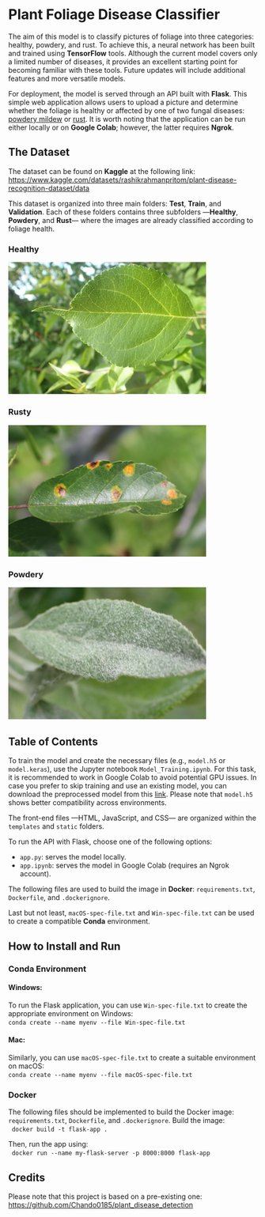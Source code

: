 # Plant Foliage Disease Classifier

<p>
The aim of this model is to classify pictures of foliage into three categories: healthy, powdery, and rust.  
To achieve this, a neural network has been built and trained using <b>TensorFlow</b> tools. Although the current model covers only a limited number of diseases, it provides an excellent starting point for becoming familiar with these tools. Future updates will include additional features and more versatile models.
</p>
<p>
For deployment, the model is served through an API built with <b>Flask</b>. This simple web application allows users to upload a picture and determine whether the foliage is healthy or affected by one of two fungal diseases: 
<a href="https://en.wikipedia.org/wiki/Powdery_mildew">powdery mildew</a> or <a href="https://en.wikipedia.org/wiki/Rust_(fungus)">rust</a>. It is worth noting that the application can be run either locally or on <b>Google Colab</b>; however, the latter requires <b>Ngrok</b>. 
</p>

## The Dataset

<p>
The dataset can be found on <b>Kaggle</b> at the following link:<br>
<a href="https://www.kaggle.com/datasets/rashikrahmanpritom/plant-disease-recognition-dataset/data">
https://www.kaggle.com/datasets/rashikrahmanpritom/plant-disease-recognition-dataset/data
</a>
</p>
<p>
This dataset is organized into three main folders: <strong>Test</strong>, <strong>Train</strong>, and <strong>Validation</strong>. Each of these folders contains three subfolders —<strong>Healthy</strong>, <strong>Powdery</strong>, and <strong>Rust</strong>— where the images are already classified according to foliage health.
</p>

### Healthy

<img src="images/8dfae9d78cc32089.jpg" alt="drawing" width="400"/>

### Rusty

<img src="images/92f22e07d63e6c8c.jpg" alt="drawing" width="400"/>

### Powdery

<img src="images/9f802f3f8a603cb5.jpg" alt="drawing" width="400"/>

## Table of Contents

<p>
To train the model and create the necessary files (e.g., <code>model.h5</code> or <code>model.keras</code>), use the Jupyter notebook <code>Model_Training.ipynb</code>. For this task, it is recommended to work in Google Colab to avoid potential GPU issues.  
In case you prefer to skip training and use an existing model, you can download the preprocessed model from this <a href="https://drive.google.com/drive/folders/1GzNbkE-13JhHx-l9I2FEIs2AM0kRA--i?usp=drive_link">link</a>. Please note that <code>model.h5</code> shows better compatibility across environments.
</p>

<p>
The front-end files —HTML, JavaScript, and CSS— are organized within the <code>templates</code> and <code>static</code> folders.
</p>

<p>
To run the API with Flask, choose one of the following options:
</p>

<ul>
  <li><code>app.py</code>: serves the model locally.</li>
  <li><code>app.ipynb</code>: serves the model in Google Colab (requires an Ngrok account).</li>
</ul>
<p>
  The following files are used to build the image in <b>Docker</b>: 
  <code>requirements.txt</code>, <code>Dockerfile</code>, and <code>.dockerignore</code>.
</p>
<p>
Last but not least, <code>macOS-spec-file.txt</code> and <code>Win-spec-file.txt</code> can be used to create a compatible <b>Conda</b> environment.
</p>

## How to Install and Run

### Conda Environment

#### Windows:

<p>
To run the Flask application, you can use <code>Win-spec-file.txt</code> to create the appropriate environment on Windows:<br>
<code>conda create --name myenv --file Win-spec-file.txt</code>
</p>

#### Mac:

<p>
Similarly, you can use <code>macOS-spec-file.txt</code> to create a suitable environment on macOS:<br>
<code>conda create --name myenv --file macOS-spec-file.txt</code>
</p>

### Docker

<p>
The following files should be implemented to build the Docker image: <code>requirements.txt</code>, <code>Dockerfile</code>, and <code>.dockerignore</code>.
Build the image: <br>
<code> docker build -t flask-app . </code>
</p>
<p>
Then, run the app using: <br>
<code> docker run --name my-flask-server -p 8000:8000 flask-app </code>
</p>

## Credits

<p>
Please note that this project is based on a pre-existing one:<br>
<a href="https://github.com/Chando0185/plant_disease_detection">https://github.com/Chando0185/plant_disease_detection
</a>
</p>

